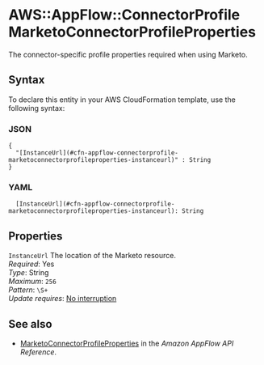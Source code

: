 # AWS::AppFlow::ConnectorProfile MarketoConnectorProfileProperties<a name="aws-properties-appflow-connectorprofile-marketoconnectorprofileproperties"></a>

The connector\-specific profile properties required when using Marketo\.

## Syntax<a name="aws-properties-appflow-connectorprofile-marketoconnectorprofileproperties-syntax"></a>

To declare this entity in your AWS CloudFormation template, use the following syntax:

### JSON<a name="aws-properties-appflow-connectorprofile-marketoconnectorprofileproperties-syntax.json"></a>

```
{
  "[InstanceUrl](#cfn-appflow-connectorprofile-marketoconnectorprofileproperties-instanceurl)" : String
}
```

### YAML<a name="aws-properties-appflow-connectorprofile-marketoconnectorprofileproperties-syntax.yaml"></a>

```
  [InstanceUrl](#cfn-appflow-connectorprofile-marketoconnectorprofileproperties-instanceurl): String
```

## Properties<a name="aws-properties-appflow-connectorprofile-marketoconnectorprofileproperties-properties"></a>

`InstanceUrl` <a name="cfn-appflow-connectorprofile-marketoconnectorprofileproperties-instanceurl"></a>
The location of the Marketo resource\.  
_Required_: Yes  
_Type_: String  
_Maximum_: `256`  
_Pattern_: `\S+`  
_Update requires_: [No interruption](https://docs.aws.amazon.com/AWSCloudFormation/latest/UserGuide/using-cfn-updating-stacks-update-behaviors.html#update-no-interrupt)

## See also<a name="aws-properties-appflow-connectorprofile-marketoconnectorprofileproperties--seealso"></a>

- [MarketoConnectorProfileProperties](https://docs.aws.amazon.com/appflow/1.0/APIReference/API_MarketoConnectorProfileProperties.html) in the _Amazon AppFlow API Reference_\.
